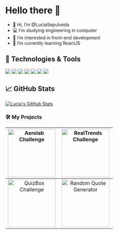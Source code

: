 # Hello there 👋

- 👋 Hi, I’m @LuciaSepulveda
- 💻 I’m studying engineering in computer 
- 👀 I’m interested in front-end development
- 🌱 I’m currently learning ReactJS
<!---
- 💞️ I’m looking to collaborate on ...
- 📫 How to reach me ...
---->
<!---
LuciaSepulveda/LuciaSepulveda is a ✨ special ✨ repository because its `README.md` (this file) appears on your GitHub profile.
You can click the Preview link to take a look at your changes.
--->

## 🔧 Technologies & Tools

![](https://img.shields.io/badge/Editor-VS_Code-informational?style=flat&logo=visual-studio-code&logoColor=white&color=brightgreen)
![](https://img.shields.io/badge/Code-Java-informational?style=flat&logo=java&logoColor=white&color=brightgreen)
![](https://img.shields.io/badge/Code-JavaScript-informational?style=flat&logo=javascript&logoColor=white&color=brightgreen)
![](https://img.shields.io/badge/Code-React-informational?style=flat&logo=react&logoColor=white&color=brightgreen)
![](https://img.shields.io/badge/Code-Typescript-informational?style=flat&logo=typescript&logoColor=white&color=brightgreen)
![](https://img.shields.io/badge/Code-HTML5-informational?style=flat&logo=HTML5&logoColor=white&color=brightgreen)
![](https://img.shields.io/badge/Style-CSS-informational?style=flat&logo=css3&logoColor=white&color=brightgreen)


## &#x1f4c8; GitHub Stats

<a href="https://github.com/LuciaSepulveda">
  <img align="center" src="https://github-readme-stats.vercel.app/api/top-langs/?username=LuciaSepulveda&hide=c%2B%2B,c,html&title_color=6aa6f8&text_color=8a919a&icon_color=6aa6f8&bg_color=0e1116" alt="Lucia's GitHub Stats" />
</a>

### 🛠️ My Projects
| <a href="https://aerolabchallenge.web.app/" target="_blank"><img alt="Aerolab Challenge" src="https://media.giphy.com/media/yo04mwjXqBKZ8GIlDq/giphy.gif" height="150" align="left"></a>|<a href="https://realtrends-challenge.netlify.app/" target="_blank"><img alt="RealTrends Challenge" src="https://media.giphy.com/media/GyWMoCfpKK87IiQIWc/giphy.gif" height="150" align="left"></a>|
|:-------------:|:-------------:|
|<a href="https://quizbox-vision.web.app/" target="_blank"> <img alt="QuizBox Challenge" src="https://media.giphy.com/media/7ktPrTC9wnNwCqTBEv/giphy.gif" height="150" align="left"></a>|<a href="https://random-quote-luciasepulveda.netlify.app/" target="_blank"> <img alt="Random Quote Generator" src="https://media.giphy.com/media/KLL6VFvXFUph4w66nf/giphy.gif" height="150" align="left"></a>|
